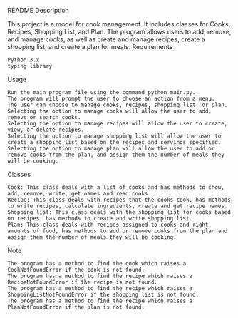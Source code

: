 README
Description

This project is a model for cook management. It includes classes for Cooks, Recipes, Shopping List, and Plan. The program allows users to add, remove, and manage cooks, as well as create and manage recipes, create a shopping list, and create a plan for meals.
Requirements

    Python 3.x
    typing library

Usage

    Run the main program file using the command python main.py.
    The program will prompt the user to choose an action from a menu.
    The user can choose to manage cooks, recipes, shopping list, or plan.
    Selecting the option to manage cooks will allow the user to add, remove or search cooks.
    Selecting the option to manage recipes will allow the user to create, view, or delete recipes.
    Selecting the option to manage shopping list will allow the user to create a shopping list based on the recipes and servings specified.
    Selecting the option to manage plan will allow the user to add or remove cooks from the plan, and assign them the number of meals they will be cooking.

Classes

    Cook: This class deals with a list of cooks and has methods to show, add, remove, write, get names and read cooks.
    Recipe: This class deals with recipes that the cooks cook, has methods to write recipes, calculate ingredients, create and get recipe names.
    Shopping list: This class deals with the shopping list for cooks based on recipes, has methods to create and write shopping list.
    Plan: This class deals with recipes assigned to cooks and right amounts of food, has methods to add or remove cooks from the plan and assign them the number of meals they will be cooking.

Note

    The program has a method to find the cook which raises a CookNotFoundError if the cook is not found.
    The program has a method to find the recipe which raises a RecipeNotFoundError if the recipe is not found.
    The program has a method to find the recipe which raises a ShoppingListNotFoundError if the shopping list is not found.
    The program has a method to find the recipe which raises a PlanNotFoundError if the plan is not found.
